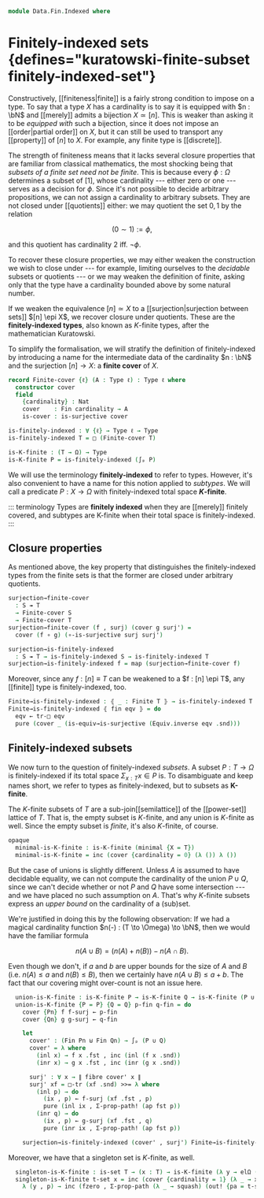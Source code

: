<!--
```agda
open import 1Lab.Prelude

open import Data.Dec.Base
open import Data.Power
open import Data.Fin
open import Data.Sum
```
-->

```agda
module Data.Fin.Indexed where
```

<!--
```agda
private variable
  ℓ : Level
  T S : Type ℓ
  P Q : ℙ S
```
-->

# Finitely-indexed sets {defines="kuratowski-finite-subset finitely-indexed-set"}

Constructively, [[finiteness|finite]] is a fairly strong condition to
impose on a type. To say that a type $X$ has a cardinality is to say it
is equipped with $n : \bN$ and [[merely]] admits a bijection $X \simeq
[n]$. This is weaker than asking it to be _equipped with_ such a
bijection, since it does not impose an [[order|partial order]] on $X$,
but it can still be used to transport any [[property]] of $[n]$ to $X$.
For example, any finite type is [[discrete]].

The strength of finiteness means that it lacks several closure
properties that are familiar from classical mathematics, the most
shocking being that _subsets of a finite set need not be finite_. This
is because every $\phi : \Omega$ determines a subset of $[1]$, whose
cardinality --- either zero or one --- serves as a decision for $\phi$.
Since it's not possible to decide arbitrary propositions, we can not
assign a cardinality to arbitrary subsets. They are not closed under
[[quotients]] either: we may quotient the set ${0,1}$ by the relation

$$
(0 \sim 1) := \phi\text{,}
$$

and this quotient has cardinality $2$ iff. $\neg \phi$.

To recover these closure properties, we may either weaken the
construction we wish to close under --- for example, limiting ourselves
to the _decidable_ subsets or quotients --- or we may weaken the
definition of finite, asking only that the type have a cardinality
bounded above by some natural number.

If we weaken the equivalence $[n] \simeq X$ to a [[surjection|surjection
between sets]] $[n] \epi X$, we recover closure under quotients. These
are the **finitely-indexed types**, also known as $K$-finite types,
after the mathematician Kuratowski.

To simplify the formalisation, we will stratify the definition of
finitely-indexed by introducing a name for the intermediate data of the
cardinality $n : \bN$ and the surjection $[n] \to X$: a **finite cover**
of $X$.

```agda
record Finite-cover {ℓ} (A : Type ℓ) : Type ℓ where
  constructor cover
  field
    {cardinality} : Nat
    cover    : Fin cardinality → A
    is-cover : is-surjective cover

is-finitely-indexed : ∀ {ℓ} → Type ℓ → Type
is-finitely-indexed T = □ (Finite-cover T)

is-K-finite : (T → Ω) → Type
is-K-finite P = is-finitely-indexed (∫ₚ P)
```

<!--
```agda
{-# INLINE cover #-}
```
-->

We will use the terminology **finitely-indexed** to refer to types.
However, it's also convenient to have a name for this notion applied to
_subtypes_. We will call a predicate $P : X \to \Omega$ with
finitely-indexed total space **$K$-finite**.

::: terminology
Types are **finitely indexed** when they are [[merely]] finitely
covered, and subtypes are K-finite when their total space is
finitely-indexed.
:::

## Closure properties

As mentioned above, the key property that distinguishes the
finitely-indexed types from the finite sets is that the former are
closed under arbitrary quotients.

```agda
surjection→finite-cover
  : S ↠ T
  → Finite-cover S
  → Finite-cover T
surjection→finite-cover (f , surj) (cover g surj') =
  cover (f ∘ g) (∘-is-surjective surj surj')

surjection→is-finitely-indexed
  : S ↠ T → is-finitely-indexed S → is-finitely-indexed T
surjection→is-finitely-indexed f = map (surjection→finite-cover f)
```

Moreover, since any $f : [n] \equiv T$ can be weakened to a $f : [n]
\epi T$, any [[finite]] type is finitely-indexed, too.

```agda
Finite→is-finitely-indexed : ⦃ _ : Finite T ⦄ → is-finitely-indexed T
Finite→is-finitely-indexed ⦃ fin eqv ⦄ = do
  eqv ← tr-□ eqv
  pure (cover _ (is-equiv→is-surjective (Equiv.inverse eqv .snd)))
```

## Finitely-indexed subsets

We now turn to the question of finitely-indexed _subsets_. A subset $P :
T \to \Omega$ is finitely-indexed if its total space $\Sigma_{x : T} x
\in P$ is. To disambiguate and keep names short, we refer to types as
finitely-indexed, but to subsets as **K-finite**.

The $K$-finite subsets of $T$ are a sub-join[[semilattice]] of the
[[power-set]] lattice of $T$. That is, the empty subset is $K$-finite,
and any union is $K$-finite as well. Since the empty subset is _finite_,
it's also $K$-finite, of course.

```agda
opaque
  minimal-is-K-finite : is-K-finite (minimal {X = T})
  minimal-is-K-finite = inc (cover {cardinality = 0} (λ ()) λ ())
```

But the case of unions is slightly different. Unless $A$ is assumed to
have decidable equality, we can not compute the cardinality of the union
$P \cup Q$, since we can't decide whether or not $P$ and $Q$ have some
intersection --- and we have placed no such assumption on $A$. That's
why $K$-finite subsets express an _upper bound_ on the cardinality of a
(sub)set.

We're justified in doing this by the following observation: If we had a
magical cardinality function $n(-) : (T \to \Omega) \to \bN$, then we
would have the familiar formula

$$
n(A \cup B) = (n(A) + n(B)) - n(A \cap B)\text{.}
$$

Even though we don't, if $a$ and $b$ are upper bounds for the size of
$A$ and $B$ (i.e. $n(A) \le a$ and $n(B) \le B$), then we certainly have
$n(A \cup B) \le a + b$. The fact that our covering might over-count is
not an issue here.

```agda
  union-is-K-finite : is-K-finite P → is-K-finite Q → is-K-finite (P ∪ Q)
  union-is-K-finite {P = P} {Q = Q} p-fin q-fin = do
    cover {Pn} f f-surj ← p-fin
    cover {Qn} g g-surj ← q-fin

    let
      cover' : (Fin Pn ⊎ Fin Qn) → ∫ₚ (P ∪ Q)
      cover' = λ where
        (inl x) → f x .fst , inc (inl (f x .snd))
        (inr x) → g x .fst , inc (inr (g x .snd))

      surj' : ∀ x → ∥ fibre cover' x ∥
      surj' xf = □-tr (xf .snd) >>= λ where
        (inl p) → do
          (ix , p) ← f-surj (xf .fst , p)
          pure (inl ix , Σ-prop-path! (ap fst p))
        (inr q) → do
          (ix , p) ← g-surj (xf .fst , q)
          pure (inr ix , Σ-prop-path! (ap fst p))

    surjection→is-finitely-indexed (cover' , surj') Finite→is-finitely-indexed
```

Moreover, we have that a singleton set is $K$-finite, as well.

```agda
  singleton-is-K-finite : is-set T → (x : T) → is-K-finite (λ y → elΩ (x ≡ y))
  singleton-is-K-finite t-set x = inc (cover {cardinality = 1} (λ _ → x , inc refl)
    λ (y , p) → inc (fzero , Σ-prop-path (λ _ → squash) (out! {pa = t-set _ _} p)))
```
